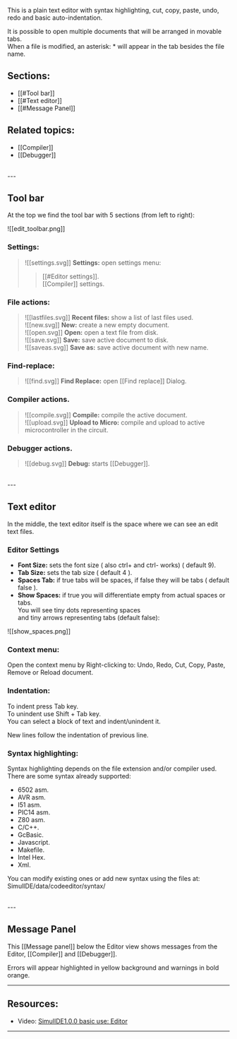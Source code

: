 This is a plain text editor with syntax highlighting, cut, copy, paste, undo, redo and basic auto-indentation.

It is possible to open multiple documents that will be arranged in movable tabs.<br>
When a file is modified, an asterisk: * will appear in the tab besides the file name.

## Sections:
- [[#Tool bar]]
- [[#Text editor]]
- [[#Message Panel]]


## Related topics:
- [[Compiler]]
- [[Debugger]]

<br>
---

## Tool bar

At the top we find the tool bar with 5 sections (from left to right):

![[edit_toolbar.png]]

###  Settings:
>  ![[settings.svg]] **Settings:** open settings menu:<br>
> > [[#Editor settings]].<br>
> > [[Compiler]] settings.<br>

###  File actions:
 >  ![[lastfiles.svg]] **Recent files:** show a list of last files used.<br>
 >  ![[new.svg]] **New:** create a new empty document.<br>
 >  ![[open.svg]] **Open:** open a text file from disk.<br>
 >  ![[save.svg]] **Save:** save active document to disk.<br>
 >  ![[saveas.svg]] **Save as:** save active document with new name.<br>

###  Find-replace:
 >  ![[find.svg]] **Find Replace:** open [[Find replace]] Dialog.

###  Compiler actions.
 >  ![[compile.svg]] **Compile:** compile the active document.<br>
 >  ![[upload.svg]] **Upload to Micro:** compile and upload to active microcontroller in the circuit.

###  Debugger  actions.
 >  ![[debug.svg]] **Debug:** starts [[Debugger]].

<br>
---

##  Text editor

In the middle, the text editor itself is the space where we can see an edit text files.

###  Editor Settings

- **Font Size:** sets the font size ( also ctrl+ and ctrl- works) ( default 9).
- **Tab Size:** sets the tab size ( default 4 ).
- **Spaces Tab:** if true tabs will be spaces, if false they will be tabs ( default false ).
- **Show Spaces:** if true you will differentiate empty from actual spaces or tabs.<br>
    You  will see tiny dots representing spaces<br>
    and tiny arrows representing tabs (default false):

![[show_spaces.png]]

###  Context menu:

Open the context menu by Right-clicking to: Undo, Redo, Cut, Copy, Paste, Remove or Reload document.

###  Indentation:

To indent press Tab key.<br>
To unindent use Shift + Tab key.<br>
You can select a block of text and indent/unindent it.

New lines follow the indentation of previous line.

###  Syntax highlighting:

Syntax highlighting depends on the file extension and/or compiler used.<br>
There are some syntax already supported:

- 6502 asm.
- AVR asm.
- I51 asm.
- PIC14 asm.
- Z80 asm.
- C/C++.
- GcBasic.
- Javascript.
- Makefile.
- Intel Hex.
- Xml.

You can modify existing ones or add new syntax using the files at:<br>
SimulIDE/data/codeeditor/syntax/

<br>
---

##  Message Panel

This [[Message panel]] below the Editor view shows messages from the Editor, [[Compiler]] and [[Debugger]].

Errors will appear highlighted in yellow background and warnings in bold orange.

---

##  Resources:

- Video: [SimulIDE1.0.0 basic use: Editor](https://www.youtube.com/watch?v=NRLeEmM2vkE)

---
